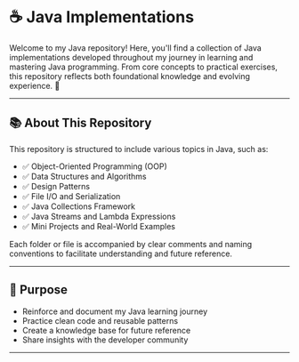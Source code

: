 # ☕ Java Implementations

Welcome to my Java repository! Here, you'll find a collection of Java implementations developed throughout my journey in learning and mastering Java programming. From core concepts to practical exercises, this repository reflects both foundational knowledge and evolving experience. 🚀

---

## 📚 About This Repository

This repository is structured to include various topics in Java, such as:

- ✅ Object-Oriented Programming (OOP)
- ✅ Data Structures and Algorithms
- ✅ Design Patterns
- ✅ File I/O and Serialization
- ✅ Java Collections Framework
- ✅ Java Streams and Lambda Expressions
- ✅ Mini Projects and Real-World Examples

Each folder or file is accompanied by clear comments and naming conventions to facilitate understanding and future reference.

---

## 🧠 Purpose

- Reinforce and document my Java learning journey
- Practice clean code and reusable patterns
- Create a knowledge base for future reference
- Share insights with the developer community

---
